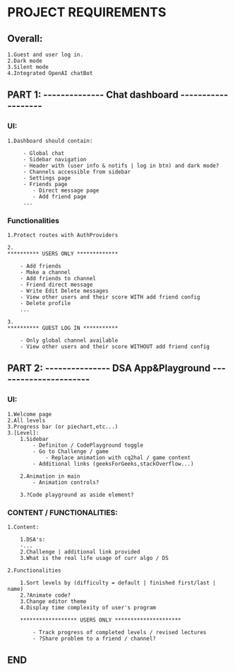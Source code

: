 # PROJECT REQUIREMENTS

## Overall:

    1.Guest and user log in.
    2.Dark mode
    3.Silent mode
    4.Integrated OpenAI chatBot

## PART 1: -------------- Chat dashboard -------------------

### UI:

    1.Dashboard should contain:

         - Global chat
         - Sidebar navigation
         - Header with (user info & notifs | log in btn) and dark mode?
         - Channels accessible from sidebar
         - Settings page
         - Friends page
            - Direct message page
            - Add friend page
         ...

### Functionalities

    1.Protect routes with AuthProviders

    2.
    ********** USERS ONLY *************

        - Add friends
        - Make a channel
        - Add friends to channel
        - Friend direct message
        - Write Edit Delete messages
        - View other users and their score WITH add friend config
        - Delete profile
        ...

    3.
    ********** GUEST LOG IN ***********

        - Only global channel available
        - View other users and their score WITHOUT add friend config

## PART 2: --------------- DSA App&Playground ----------------------

### UI:

    1.Welcome page
    2.All levels
    3.Progress bar (or piechart,etc...)
    3.[Level]:
        1.Sidebar
            - Definiton / CodePlayground toggle
            - Go to Challenge / game
                - Replace animation with cq2hal / game content
            - Additional links (geeksForGeeks,stackOverflow...)

        2.Animation in main
            - Animation controls?

        3.?Code playground as aside element?

### CONTENT / FUNCTIONALITIES:

    1.Content:

        1.DSA's:
        -...
        2.Challenge | additional link provided
        3.What is the real life usage of curr algo / DS

    2.Functionalities

        1.Sort levels by (difficulty = default | finished first/last | name)
        2.?Animate code?
        3.Change editor theme
        4.Display time complexity of user's program

        ****************** USERS ONLY *********************

            - Track progress of completed levels / revised lectures
            - ?Share problem to a friend / channel?

## END
